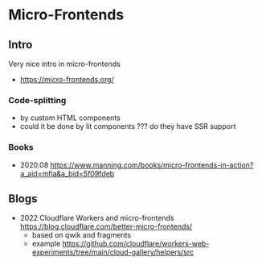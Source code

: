 # Micro-Frontends

## Intro
Very nice intro in micro-frontends
- https://micro-frontends.org/

### Code-splitting
- by custom HTML components
- could it be done by lit components ??? do they have SSR support

### Books
- 2020.08 https://www.manning.com/books/micro-frontends-in-action?a_aid=mfia&a_bid=5f09fdeb

## Blogs
- 2022 Cloudflare Workers and micro-frontends https://blog.cloudflare.com/better-micro-frontends/
  - based on qwik and fragments
  - example https://github.com/cloudflare/workers-web-experiments/tree/main/cloud-gallery/helpers/src

